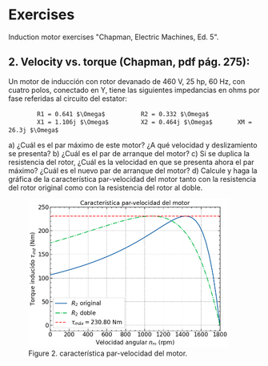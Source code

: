 # Exercises

Induction motor exercises "Chapman, Electric Machines, Ed. 5".

## 2. Velocity vs. torque (Chapman, pdf pág. 275):

Un motor de inducción con rotor devanado de 460 V, 25 hp, 60 Hz, con cuatro polos, conectado en Y, tiene las
siguientes impedancias en ohms por fase referidas al circuito del estator:

            R1 = 0.641 $\Omega$          R2 = 0.332 $\Omega$
            X1 = 1.106j $\Omega$         X2 = 0.464j $\Omega$       XM = 26.3j $\Omega$

a) ¿Cuál es el par máximo de este motor? ¿A qué velocidad y deslizamiento se presenta?
b) ¿Cuál es el par de arranque del motor?
c) Si se duplica la resistencia del rotor, ¿Cuál es la velocidad en que se presenta ahora el par
   máximo? ¿Cuál es el nuevo par de arranque del motor?
d) Calcule y haga la gráfica de la característica par-velocidad del motor tanto con la resistencia del rotor
   original como con la resistencia del rotor al doble.

<figure>
    <img src="images/ex2_torque_velocity.png" alt="torque-velocity" width="400" height="auto"/>
    <figcaption>Figure 2. característica par-velocidad del motor.</figcaption>
    <br>
</figure>

<br>
